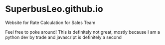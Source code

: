 # SuperbusLeo.github.io
Website for Rate Calculation for Sales Team

Feel free to poke around! This is definitely not great, mostly because I am a python dev by trade and javascript is definitely a second
